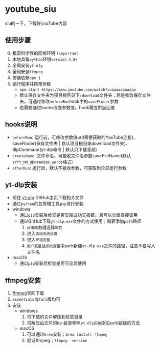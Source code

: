 # youtube_siu
siu的一下，下载好youTube内容



## 使用步骤

0. 极富科学性的网络环境 `!important`
1. 本地具备`python`环境`version 3.8+`
2. 全局安装`yt-dlp`
3. 全局安装`ffmpeg`
4. 安装依赖`npm i`
5. 运行程序并携带参数
   - `npm start https://www.youtube.com/watch?v=aaaaaaaaaaa`
   - 默认保存文件夹为项目根目录下`/download`文件夹；若是修改保存文件夹，可通过修改`beforeRun`hook中的`saveFloder`参数
   - 若需要通过hooks改变参数值，hook需提供返回值



## hooks说明
- `beforeRun`: 运行前，可修改参数值url(需要获取的YouTube连接)、saveFloder(保存文件夹 | 默认项目根目录download文件夹)、dlpCommand(yt-dlp命令 | 默认只下载音频)
- `createName`: 文件命名，可接收文件名参数saveFileName(默认`YYYY_MM_DD@random_words`格式)
- `afterRun`: 运行后，默认不接收参数，可获取到全部运行参数



## yt-dlp安装

- 前往 [yt-dlp](https://github.com/yt-dlp/yt-dlp) GitHub主页下载相关文件
- 通过`python`的包管理工具`pip`进行安装
- windows
  - 通过`pip`安装后检查是否安装成功无报错，且可以全局直接调用
  - 通过GitHub下载`yt-dlp.exe`文件的方式使用；需要添加`path`路径
    1. `此电脑`右键选择`属性`
    2. 进入`高级系统设置`
    3. 进入`环境变量`
    4. `用户变量`及`系统变量`中`path`新建`yt-dlp.exe`文件的路径，注意不要写入文件名
- macOS
  - 通过`pip`安装后检查是否可全局使用

## ffmpeg安装

1. [ffmpeg](https://ffmpeg.org/)官网下载
2. `essentials`或`full`版均可
3. 安装
   - windows
     1. 将下载的文件解压到任意目录
     2. 将解压后文件的`bin`目录参照`yt-dlp安装`添加`path`路径的方法
   - macOS
     1. 可以通过`brew`安装；`brew install ffmpeg`
     2. 验证ffmpeg；`ffmpeg -version`